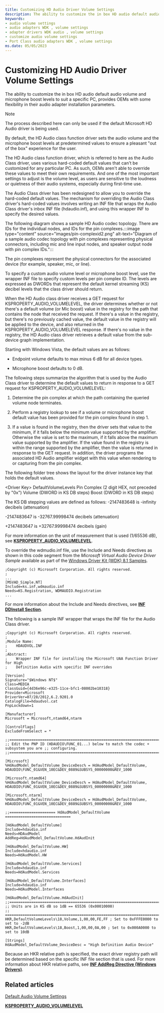 ```yaml
---
title: Customizing HD Audio Driver Volume Settings
description: The ability to customize the in box HD audio default audio volume and microphone boost levels to suit a specific PC, provides OEMs with some flexibility in their audio adapter installation parameters.
keywords:
- audio volume settings
- audio adapters WDK , volume settings
- adapter drivers WDK audio , volume settings
- customize audio volume settings
- Port Class audio adapters WDK , volume settings
ms.date: 05/05/2023
---
```


# Customizing HD Audio Driver Volume Settings

The ability to customize the in box HD audio default audio volume and microphone boost levels to suit a specific PC, provides OEMs with some flexibility in their audio adapter installation parameters.

> [!NOTE]
> The process described here can only be used if the default Microsoft HD Audio driver is being used.

By default, the HD Audio class function driver sets the audio volume and the microphone boost levels at predetermined values to ensure a pleasant "out of the box" experience for the user.

The HD Audio class function driver, which is referred to here as the Audio Class driver, uses various hard-coded default values that can't be customized for any particular PC. As such, OEMs aren't able to override these values to meet their own requirements. And one of the most important settings to adjust is the volume level, as users are sensitive to the loudness or quietness of their audio systems, especially during first-time use.

The Audio Class driver has been redesigned to allow you to override the hard-coded default values. The mechanism for overriding the Audio Class driver's hard-coded values involves writing an INF file that wraps the Audio Class driver's inbox INF file (hdaudio.inf), and using this wrapper INF to specify the desired values.

The following diagram shows a sample HD Audio codec topology. There are IDs for the individual nodes, and IDs for the pin complexes.:::image type="content" source="images/pin-complexid2.png" alt-text="Diagram of a sample audio codec topology with pin complexes representing physical connectors, including mic and line input nodes, and speaker output node with pin complex IDs.":::

The pin complexes represent the physical connectors for the associated device (for example, speaker, mic, or line).

To specify a custom audio volume level or microphone boost level, use the wrapper INF file to specify custom levels per pin complex ID. The levels are expressed as DWORDs that represent the default kernel streaming (KS) decibel levels that the class driver should return.

When the HD Audio class driver receives a GET request for KSPROPERTY_AUDIO_VOLUMELEVEL, the driver determines whether or not there's a default volume (or Mic boost) value in the registry for the path that contains the node that received the request. If there's a value in the registry, but there's no previously cached value, the default value in the registry will be applied to the device, and also returned in the KSPROPERTY_AUDIO_VOLUMELEVEL response. If there's no value in the registry, the HD Audio class driver retrieves a default value from the sub-device graph implementation.

Starting with Windows Vista, the default values are as follows:

- Endpoint volume defaults to max minus 6 dB for all device types.

- Microphone boost defaults to 0 dB.

The following steps summarize the algorithm that is used by the Audio Class driver to determine the default values to return in response to a GET request for KSPROPERTY_AUDIO_VOLUMELEVEL:

1. Determine the pin complex at which the path containing the queried volume node terminates.

1. Perform a registry lookup to see if a volume or microphone boost default value has been provided for the pin complex found in step 1.

1. If a value is found in the registry, then the driver sets that value to the minimum, if it falls below the minimum value supported by the amplifier. Otherwise the value is set to the maximum, if it falls above the maximum value supported by the amplifier. If the value found in the registry is within the range supported by the amplifier, then the value is returned in response to the GET request. In addition, the driver programs the associated HD Audio amplifier widget with this value when rendering to or capturing from the pin complex.

The following folder tree shows the layout for the driver instance key that holds the default values.

&lt;Driver Key&gt;
DefaultVolumeLevels
Pin Complex (2 digit HEX, not preceded by "0x")
Volume (DWORD in KS DB steps)
Boost (DWORD in KS DB steps)

The KS DB stepping values are defined as follows:
-2147483648 is -infinity decibels (attenuation)

-2147483647 is -32767.99998474 decibels (attenuation)

+2147483647 is +32767.99998474 decibels (gain)

For more information on the unit of measurement that is used (1/65536 dB), see [**KSPROPERTY_AUDIO_VOLUMELEVEL**](./ksproperty-audio-volumelevel.md).

To override the wdmudio.inf file, use the Include and Needs directives as shown in this code segment from the *Microsoft Virtual Audio Device Driver Sample* available as part of the [Windows Driver Kit (WDK) 8.1 Samples](https://github.com/microsoftarchive/msdn-code-gallery-microsoft/tree/master/Official%20Windows%20Driver%20Kit%20Sample/Windows%20Driver%20Kit%20(WDK)%208.1%20Samples).

```inf
;Copyright (c) Microsoft Corporation. All rights reserved.
;
...
[MSVAD_Simple.NT]
Include=ks.inf,wdmaudio.inf
Needs=KS.Registration, WDMAUDIO.Registration
...
```

For more information about the Include and Needs directives, see [**INF DDInstall Section**](../install/inf-ddinstall-section.md).

The following is a sample INF wrapper that wraps the INF file for the Audio Class driver.

```inf
;Copyright (c) Microsoft Corporation. All rights reserved.
;
;Module Name:
;    HDAUDVOL.INF
;
;Abstract:
;    Wrapper INF file for installing the Microsoft UAA Function Driver for High
;    Definition Audio with specific INF overrides

[Version]
Signature="$Windows NT$"
Class=MEDIA
ClassGuid={4d36e96c-e325-11ce-bfc1-08002be10318}
Provider=Microsoft
DriverVer=07/28/2012,6.2.9201.0
CatalogFile=hdaudvol.cat
PnpLockdown=1

[Manufacturer]
Microsoft = Microsoft,ntamd64,ntarm

[ControlFlags]
ExcludeFromSelect = *

;;====================================================================================
;; Edit the PNP ID (HDAUDIO\FUNC_01...) below to match the codec + subsystem you are ;; configuring.
;;====================================================================================

[Microsoft]
%HdAudModel_DefaultVolume_DeviceDesc% = HdAudModel_DefaultVolume, HDAUDIO\FUNC_01&VEN_10EC&DEV_0889&SUBSYS_00000000&REV_1000

[Microsoft.ntamd64]
%HdAudModel_DefaultVolume_DeviceDesc% = HdAudModel_DefaultVolume, HDAUDIO\FUNC_01&VEN_10EC&DEV_0889&SUBSYS_00000000&REV_1000

[Microsoft.ntarm]
%HdAudModel_DefaultVolume_DeviceDesc% = HdAudModel_DefaultVolume, HDAUDIO\FUNC_01&VEN_10EC&DEV_0889&SUBSYS_00000000&REV_1000

;;===================== HdAudModel_DefaultVolume ==============================

[HdAudModel_DefaultVolume]
Include=hdaudio.inf
Needs=HDAudModel
AddReg=HdAudModel_DefaultVolume.HdAudInit

[HdAudModel_DefaultVolume.HW]
Include=hdaudio.inf
Needs=HdAudModel.HW

[HdAudModel_DefaultVolume.Services]
Include=hdaudio.inf
Needs=HdAudModel.Services

[HdAudModel_DefaultVolume.Interfaces]
Include=hdaudio.inf
Needs=HdAudModel.Interfaces

[HdAudModel_DefaultVolume.HdAudInit]
;;====================================================================================
;; Units are in KS dB so 1dB == 65536 (0x00010000)
;; ======================================================================================
HKR,DefaultVolumeLevels\18,Volume,1,00,00,FE,FF ; Set to 0xFFFE0000 to set to -2dB
HKR,DefaultVolumeLevels\18,Boost,1,00,00,0A,00 ; Set to 0x000A0000 to set to 10dB

[Strings]
HdAudModel_DefaultVolume_DeviceDesc = "High Definition Audio Device"
```

Because an HKR relative path is specified, the exact driver registry path will be determined based on the specific INF file section that is used. For more information about HKR relative paths, see [**INF AddReg Directive (Windows Drivers)**](../install/inf-addreg-directive.md).

## Related articles

[Default Audio Volume Settings](default-audio-volume-settings.md)

[**KSPROPERTY_AUDIO_VOLUMELEVEL**](./ksproperty-audio-volumelevel.md)
